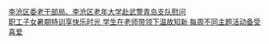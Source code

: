   
[李沧区委老干部局、李沧区老年大学赴武警青岛支队慰问](http://www.dianyue.me/archives/920/vd6ssoy5j21f7due/)  
[职工子女暑期特训享快乐时光 学生在老师带领下温故知新  每周不同主题活动备受喜爱](http://www.dianyue.me/archives/219/ts8uq47liwzdrgkl/)